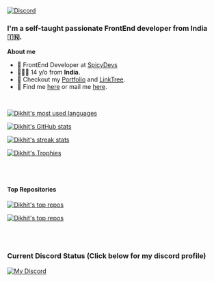 <a href="https://fakedarkdev.github.io">
  <p>
    <img src="https://discord.c99.nl/widget/theme-2/709311435314036827.png" alt="Discord" />
  </p>
</a>

### I'm a self-taught passionate FrontEnd developer from **India** 🇮🇳.

**About me**

- 💼 FrontEnd Developer at [SpicyDevs](https://spicydevs.js.org/)
- 👨🏼‍🎓 14 y/o from **India**.
- 🎀 Checkout my [Portfolio](https://fakedarkdev.github.io) and [LinkTree](https://linktr.ee/fakedarkdev).
- 💬 Find me [here](https://spicydevs.js.org/discord) or mail me [here](mailto:dikhitdas@outlook.com).

<br />

<a href="https://github.com/fakedarkdev/fakedarkdev">
  <p>
    <img src="https://github-readme-stats.vercel.app/api/top-langs/?username=fakedarkdev&layout=compact&show_icons=true&theme=radical" alt="Dikhit's most used languages" title="Dikhit's most used languages" />
  </p>
</a>
<a href="https://github.com/fakedarkdev/fakedarkdev">
  <p>
    <img src="https://github-readme-stats.vercel.app/api?username=fakedarkdev&show_icons=true&theme=radical" alt="Dikhit's GitHub stats" title="Dikhit's GitHub stats" />
  </p>
</a>
<a href="https://github.com/fakedarkdev/fakedarkdev">
  <p>
    <img src="https://github-readme-streak-stats.herokuapp.com/?user=fakedarkdev&theme=radical" alt="Dikhit's streak stats" title="Dikhit's streak stats" />
  </p>
</a>
<a href="https://github.com/fakedarkdev/fakedarkdev">
  <p>
    <img src="https://github-profile-trophy.vercel.app/?username=fakedarkdev&theme=radical" alt="Dikhit's Trophies" title="Dikhit's Trophies" />
  </p>
</a>

<br />

<br />

#### Top Repositories

<a href="https://github.com/fakedarkdev/fakedarkdev.github.io">
  <p>
    <img src="https://github-readme-stats.vercel.app/api/pin/?username=fakedarkdev&repo=fakedarkdev.github.io&show_icons=true&theme=radical" alt="Dikhit's top repos" title="Dikhit's top repos"  />
  </p>
</a>

<a href="https://github.com/fakedarkdev/fakedarkdev">
  <p>
    <img src="https://github-readme-stats.vercel.app/api/pin/?username=fakedarkdev&repo=fakedarkdev&show_icons=true&theme=radical" alt="Dikhit's top repos" title="Dikhit's top repos" />
  </p>
</a>

<br />

<br />

### Current Discord Status (Click below for my discord profile)

<a href="https://discordapp.com/users/709311435314036827">
  <p>
    <img src="https://lanyard.cnrad.dev/api/709311435314036827?showDisplayName=true&bg=141321&idleMessage=Probably%20busy%20with%20something%20else..." alt="My Discord" title="Click for my discord profile">
  </p>
</a>
